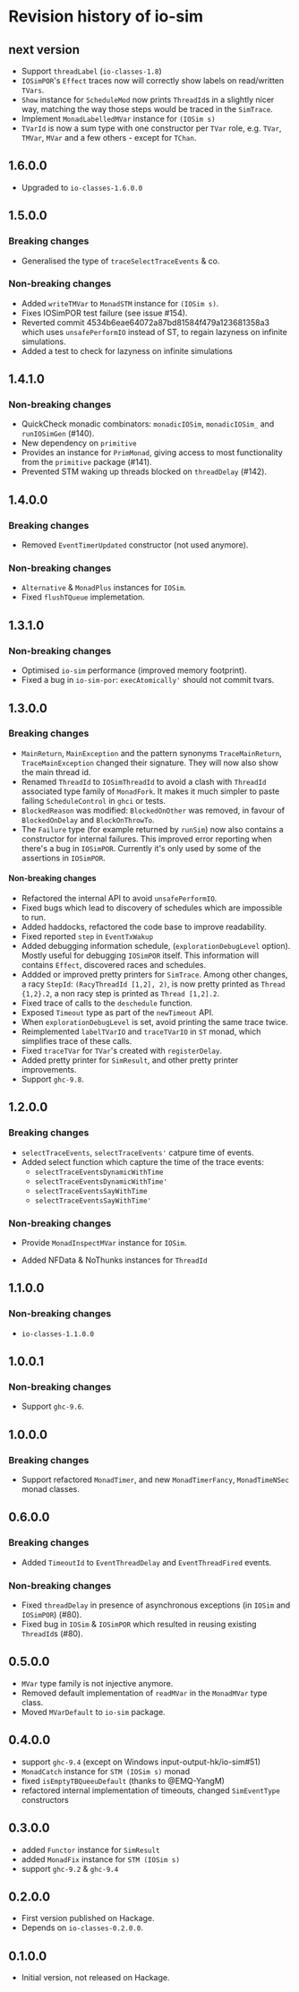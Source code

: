 # Revision history of io-sim

## next version

- Support `threadLabel` (`io-classes-1.8`)
- `IOSimPOR`'s `Effect` traces now will correctly show labels on read/written
  `TVars`.
- `Show` instance for `ScheduleMod` now prints `ThreadId`s in a slightly nicer
  way, matching the way those steps would be traced in the `SimTrace`.
- Implement `MonadLabelledMVar` instance for `(IOSim s)`
- `TVarId` is now a sum type with one constructor per `TVar` role, e.g. `TVar`,
  `TMVar`, `MVar` and a few others - except for `TChan`.

## 1.6.0.0

- Upgraded to `io-classes-1.6.0.0`

## 1.5.0.0

### Breaking changes

- Generalised the type of `traceSelectTraceEvents` & co.

### Non-breaking changes

- Added `writeTMVar` to `MonadSTM` instance for `(IOSim s)`.
- Fixes IOSimPOR test failure (see issue #154).
- Reverted commit 4534b6eae64072a87bd81584f479a123681358a3 which uses
  `unsafePerformIO` instead of ST, to regain lazyness on infinite simulations.
- Added a test to check for lazyness on infinite simulations

## 1.4.1.0

### Non-breaking changes

* QuickCheck monadic combinators: `monadicIOSim`, `monadicIOSim_` and `runIOSimGen` (#140).
* New dependency on `primitive`
* Provides an instance for `PrimMonad`, giving access to most functionality
  from the `primitive` package (#141).
* Prevented STM waking up threads blocked on `threadDelay` (#142).

## 1.4.0.0

### Breaking changes

* Removed `EventTimerUpdated` constructor (not used anymore).

### Non-breaking changes

* `Alternative` & `MonadPlus` instances for `IOSim`.
* Fixed `flushTQueue` implemetation.

## 1.3.1.0

### Non-breaking changes

* Optimised `io-sim` performance (improved memory footprint).
* Fixed a bug in `io-sim-por`: `execAtomically'` should not commit tvars.

## 1.3.0.0

### Breaking changes

* `MainReturn`, `MainException` and the pattern synonyms `TraceMainReturn`,
  `TraceMainException` changed their signature.  They will now also show the main thread id.
* Renamed `ThreadId` to `IOSimThreadId` to avoid a clash with `ThreadId`
  associated type family of `MonadFork`.  It makes it much simpler to paste
  failing `ScheduleControl` in `ghci` or tests.
* `BlockedReason` was modified: `BlockedOnOther` was removed, in favour of `BlockedOnDelay` and `BlockOnThrowTo`.
* The `Failure` type (for example returned by `runSim`) now also contains
  a constructor for internal failures.  This improved error reporting when
  there's a bug in `IOSimPOR`.  Currently it's only used by some of the
  assertions in `IOSimPOR`.

#### Non-breaking changes

* Refactored the internal API to avoid `unsafePerformIO`.
* Fixed bugs which lead to discovery of schedules which are impossible to run.
* Added haddocks, refactored the code base to improve readability.
* Fixed reported `step` in `EventTxWakup`
* Added debugging information schedule, (`explorationDebugLevel` option).
  Mostly useful for debugging `IOSimPOR` itself.  This information will
  contains `Effect`, discovered races and schedules.
* Addded or improved pretty printers for `SimTrace`.  Among other changes,
  a racy `StepId`: `(RacyThreadId [1,2], 2)`, is now pretty printed as `Thread
  {1,2}.2`, a non racy step is printed as `Thread [1,2].2`.
* Fixed trace of calls to the `deschedule` function.
* Exposed `Timeout` type as part of the `newTimeout` API.
* When `explorationDebugLevel` is set, avoid printing the same trace twice.
* Reimplemented `labelTVarIO` and `traceTVarIO` in `ST` monad, which simplifies
  trace of these calls.
* Fixed `traceTVar` for `TVar`'s created with `registerDelay`.
* Added pretty printer for `SimResult`, and other pretty printer improvements.
* Support `ghc-9.8`.

## 1.2.0.0

### Breaking changes

* `selectTraceEvents`, `selectTraceEvents'` catpure time of events.
* Added select function which capture the time of the trace events:
  - `selectTraceEventsDynamicWithTime`
  - `selectTraceEventsDynamicWithTime'`
  - `selectTraceEventsSayWithTime`
  - `selectTraceEventsSayWithTime'`

### Non-breaking changes

* Provide `MonadInspectMVar` instance for `IOSim`.
- Added NFData & NoThunks instances for `ThreadId`

## 1.1.0.0

### Non-breaking changes

* `io-classes-1.1.0.0`

## 1.0.0.1

### Non-breaking changes

* Support `ghc-9.6`.

## 1.0.0.0

### Breaking changes

* Support refactored `MonadTimer`, and new `MonadTimerFancy`, `MonadTimeNSec`
  monad classes.

## 0.6.0.0

### Breaking changes

* Added `TimeoutId` to `EventThreadDelay` and `EventThreadFired` events.

### Non-breaking changes

* Fixed `threadDelay` in presence of asynchronous exceptions (in `IOSim` and `IOSimPOR`) (#80).
* Fixed bug in `IOSim` & `IOSimPOR` which resulted in reusing existing
  `ThreadId`s (#80).

## 0.5.0.0

* `MVar` type family is not injective anymore.
* Removed default implementation of `readMVar` in the `MonadMVar` type class.
* Moved `MVarDefault` to `io-sim` package.

## 0.4.0.0

* support `ghc-9.4` (except on Windows input-output-hk/io-sim#51)
* `MonadCatch` instance for `STM (IOSim s)` monad
* fixed `isEmptyTBQueeuDefault` (thanks to @EMQ-YangM)
* refactored internal implementation of timeouts, changed `SimEventType`
  constructors

## 0.3.0.0

* added `Functor` instance for `SimResult`
* added `MonadFix` instance for `STM (IOSim s)`
* support `ghc-9.2` & `ghc-9.4`

## 0.2.0.0

* First version published on Hackage.
* Depends on `io-classes-0.2.0.0`.

## 0.1.0.0

* Initial version, not released on Hackage.
